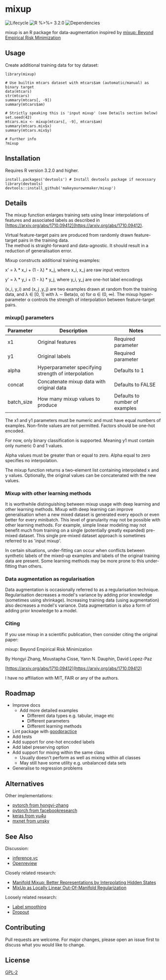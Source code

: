 
# mixup

![Lifecycle
](https://img.shields.io/badge/lifecycle-experimental-orange.svg?style=flat)
![R 
%>%= 3.2.0](https://img.shields.io/badge/R->%3D3.2.0-blue.svg?style=flat)
![Dependencies
](https://img.shields.io/badge/dependencies-none-brightgreen.svg?style=flat)

mixup is an R package for data-augmentation inspired by 
[mixup: Beyond Empirical Risk Minimization](https://arxiv.org/abs/1710.09412)


## Usage 

Create additional training data for toy dataset:
```
library(mixup)

# Use builtin mtcars dataset with mtcars$am (automatic/manual) as binary target
data(mtcars)
str(mtcars)
summary(mtcars[, -9])
summary(mtcars$am)

# Strictly speaking this is 'input mixup' (see Details section below)
set.seed(42)
mtcars.mix <- mixup(mtcars[, -9], mtcars$am)
summary(mtcars.mix$x)
summary(mtcars.mix$y)

# Further info
?mixup
```


## Installation

Requires R version 3.2.0 and higher.

```
install.packages('devtools') # Install devtools package if necessary
library(devtools)
devtools::install_github('makeyourownmaker/mixup')
```


## Details

The mixup function enlarges training sets using linear interpolations 
of features and associated labels as described in 
[https://arxiv.org/abs/1710.09412](https://arxiv.org/abs/1710.09412).

Virtual feature-target pairs are produced from randomly drawn 
feature-target pairs in the training data.  
The method is straight-forward and data-agnostic.  It should 
result in a reduction of generalisation error.

Mixup constructs additional training examples:

x' = λ * x_i + (1 - λ) * x_j, where x_i, x_j are raw input vectors

y' = λ * y_i + (1 - λ) * y_j, where y_i, y_j are one-hot label encodings

(x_i, y_i) and (x_j ,y_j) are two examples drawn at random from the training 
data, and λ ∈ [0, 1] with λ ∼ Beta(α, α) for α ∈ (0, ∞).
The mixup hyper-parameter α controls the strength of interpolation between 
feature-target pairs.

### mixup() parameters

| Parameter  | Description                                         | Notes                          |
|------------|-----------------------------------------------------|--------------------------------|
| x1         | Original features                                   | Required parameter             |
| y1         | Original labels                                     | Required parameter             |
| alpha      | Hyperparameter specifying strength of interpolation | Defaults to 1                  |
| concat     | Concatenate mixup data with original data           | Defaults to FALSE              |
| batch_size | How many mixup values to produce                    | Defaults to number of examples |

The x1 and y1 parameters must be numeric and must have equal 
numbers of examples.  Non-finite values are not permitted.
Factors should be one-hot encoded.

For now, only binary classification is supported.  Meaning y1 must contain 
only numeric 0 and 1 values.

Alpha values must be greater than or equal to zero.  Alpha equal to zero
specifies no interpolation.

The mixup function returns a two-element list containing interpolated x 
and y values.  Optionally, the original values can be concatenated with the
new values.

### Mixup with other learning methods

It is worthwhile distinguishing between mixup usage with
deep learning and other learning methods.  Mixup with deep learning 
can improve generalisation when a new mixed dataset is generated
every epoch or even better for every minibatch.  This level
of granularity may not be possible with other learning
methods.  For example, simple linear modeling may not 
benefit much from training on a single (potentially greatly
expanded) pre-mixed dataset.  This single pre-mixed dataset 
approach is sometimes referred to as 'input mixup'.

In certain situations, under-fitting can occur when conflicts
between synthetic labels of the mixed-up examples and
labels of the original training data are present.  Some learning
methods may be more prone to this under-fitting than others.

### Data augmentation as regularisation

Data augmentation is occasionally referred to as a regularisation 
technique.
Regularisation decreases a model's variance by adding prior knowledge 
(sometimes using shrinkage).
Increasing training data (using augmentation) also decreases a model's 
variance.
Data augmentation is also a form of adding prior knowledge to a model.

### Citing

If you use mixup in a scientific publication, then consider citing the original paper:

mixup: Beyond Empirical Risk Minimization

By Hongyi Zhang, Moustapha Cisse, Yann N. Dauphin, David Lopez-Paz

[https://arxiv.org/abs/1710.09412](https://arxiv.org/abs/1710.09412)

I have no affiliation with MIT, FAIR or any of the authors.


## Roadmap

 * Improve docs
   * Add more detailed examples
     * Different data types e.g. tabular, image etc
     * Different parameters
     * Different learning methods
 * Lint package with [goodpractice](https://cran.r-project.org/web/packages/goodpractice/index.html)
 * Add tests
 * Add support for one-hot encoded labels
 * Add label preserving option
 * Add support for mixing within the same class
   * Usually doesn't perform as well as mixing within all classes
   * May still have some utility e.g. unbalanced data sets
 * Generalise to regression problems


## Alternatives

Other implementations:
 * [pytorch from hongyi-zhang](https://github.com/hongyi-zhang/mixup)
 * [pytorch from facebookresearch](https://github.com/facebookresearch/mixup-cifar10)
 * [keras from yu4u](https://github.com/yu4u/mixup-generator)
 * [mxnet from unsky](https://github.com/unsky/mixup)


## See Also

Discussion:
 * [inference.vc](https://www.inference.vc/mixup-data-dependent-data-augmentation/)
 * [Openreview](https://openreview.net/forum?id=r1Ddp1-Rb)
 
Closely related research:
 * [Manifold Mixup: Better Representations by Interpolating Hidden States](https://arxiv.org/abs/1806.05236)
 * [MixUp as Locally Linear Out-Of-Manifold Regularization](https://arxiv.org/abs/1809.02499)

Loosely related research:
 * [Label smoothing](https://arxiv.org/pdf/1701.06548.pdf)
 * [Dropout](https://www.cs.toronto.edu/~hinton/absps/JMLRdropout.pdf)


## Contributing

Pull requests are welcome.  For major changes, please open an issue first to discuss what you would like to change.


## License
[GPL-2](https://www.gnu.org/licenses/old-licenses/gpl-2.0.en.html)
